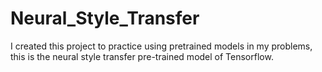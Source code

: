 # Neural_Style_Transfer
I created this project to practice using pretrained models in my problems, this is the neural style transfer pre-trained model of Tensorflow.

